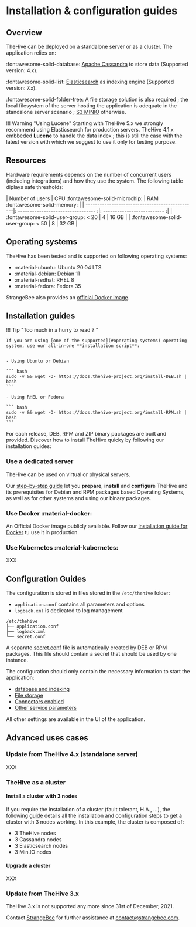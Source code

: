 # Installation & configuration guides

## Overview
TheHive can be deployed on a standalone server or as a cluster. The application relies on:

:fontawesome-solid-database: [Apache Cassandra](https://cassandra.apache.org/_/index.html) to store data (Supported version: 4.x).

:fontawesome-solid-list:  [Elasticsearch](https://www.elastic.co) as indexing engine (Supported version: 7.x).

:fontawesome-solid-folder-tree:  A file storage solution is also required ; the local filesystem of the server hosting the application is adequate in the standalone server scenario ; [S3 MINIO](https://min.io/) otherwise.

!!! Warning "Using Lucene"
    Starting with TheHive 5.x we strongly recommend using Elasticsearch for production servers. 
    TheHive 4.1.x embbeded **Lucene** to handle the data index ; this is still the case with the latest version with which we suggest to use it only for testing purpose.

## Resources
Hardware requirements depends on the number of concurrent users (including integrations) and how they use the system. The following table diplays safe thresholds:

| Number of users                                | CPU :fontawesome-solid-microchip: | RAM :fontawesome-solid-memory: |
| -----------------------------------------------|: --------------------------------- :|: -------------------------- :|
| :fontawesome-solid-user-group: < 20            | 4                                 | 16 GB                      |
| :fontawesome-solid-user-group: < 50            | 8                                 | 32 GB                      |


## Operating systems
TheHive has been tested and is supported on following operating systems: 

- :material-ubuntu: Ubuntu 20.04 LTS
- :material-debian: Debian 11 
- :material-redhat: RHEL 8
- :material-fedora: Fedora 35

StrangeBee also provides an [official Docker image](https://hub.docker.com/r/thehiveproject/thehive). 

## Installation guides

!!! Tip "Too much in a hurry to read ? "

    If you are using [one of the supported](#operating-systems) operating system, use our all-in-one **installation script**: 


    - Using Ubuntu or Debian

    ``` bash
    sudo -v && wget -O- https://docs.thehive-project.org/install-DEB.sh | bash
    ```

    - Using RHEL or Fedora

    ``` bash
    sudo -v && wget -O- https://docs.thehive-project.org/install-RPM.sh | bash
    ```

For each release, DEB, RPM and ZIP binary packages are built and provided.
Discover how to install TheHive quicky by following our installation guides:

### Use a dedicated server
TheHive can be used on virtual or physical servers.

Our [step-by-step guide](Installation/step-by-step-guide.md) let you **prepare**, **install** and **configure** TheHive and its prerequisites for Debian and RPM packages based Operating Systems, as well as for other systems and using our binary packages.

### Use Docker :material-docker:
An Official Docker image publicly available. Follow our [installation guide for Docker](Installation/docker.md) tu use it in production.

### Use Kubernetes :material-kubernetes:

XXX



## Configuration Guides
The configuration is stored in files stored in the `/etc/thehive` folder:

  - `application.conf` contains all parameters and options
  - `logback.xml` is dedicated to log management

```
/etc/thehive
├── application.conf
├── logback.xml
└── secret.conf
```

A separate [secret.conf](Configuration/secret.md) file is automatically created by DEB or RPM packages. This file should contain a secret that should be used by one instance.

The configuration should only contain the necessary information to start the application: 

- [database and indexing](./Configuration/database.md)
- [File storage](./Configuration/file-storage.md)
- [Connectors enabled](../Configuration/connectors-cortex.md)
- [Other service parameters](./Configuration/service.md)
  
All other settings are available in the UI of the application. 


## Advanced uses cases

### Update from TheHive 4.x (standalone server)

XXX

### TheHive as a cluster


####  Install a cluster with 3 nodes
If you require the installation of a cluster (fault tolerant, H.A., ...), the following [guide](./Architecture/3_nodes_cluster.md) details all the installation and configuration steps to get a cluster with 3 nodes working. In this example, the cluster is composed of:

  - 3 TheHive nodes
  - 3 Cassandra nodes
  - 3 Elasticsearch nodes
  - 3 Min.IO nodes

#### Upgrade a cluster 

XXX

### Update from TheHive 3.x
TheHive 3.x is not supported any more since 31st of December, 2021. 

Contact [StrangeBee](https://www.strangebee.com) for further assistance at [contact@strangebee.com](contact@strangebee.com). 